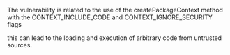 The vulnerability is related to the use of the createPackageContext method with the CONTEXT_INCLUDE_CODE and CONTEXT_IGNORE_SECURITY flags 

this can lead to the loading and execution of arbitrary code from untrusted sources.
